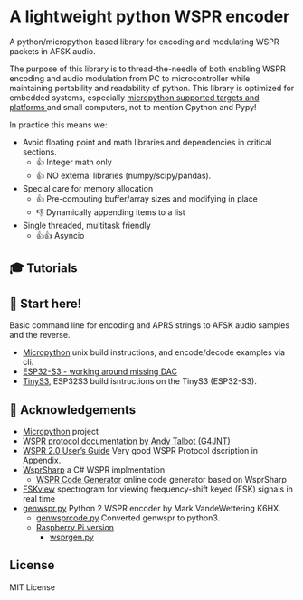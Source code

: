 #  A lightweight python WSPR encoder

A python/micropython based library for encoding and modulating WSPR packets in AFSK audio.

The purpose of this library is to thread-the-needle of both enabling WSPR encoding and audio modulation from PC to microcontroller while maintaining portability and readability of python.  This library is optimized for embedded systems, especially [micropython supported targets and platforms ](https://github.com/micropython/micropython#supported-platforms--architectures) and small computers, not to mention Cpython and Pypy! 

In practice this means we:
* Avoid floating point and math libraries and dependencies in critical sections.  
	* :+1: Integer math only
	* :+1: NO external libraries (numpy/scipy/pandas).
* Special care for memory allocation
	* :+1: Pre-computing buffer/array sizes and modifying in place
	* :-1: Dynamically appending items to a list
* Single threaded, multitask friendly
	* :+1::+1: Asyncio

## :mortar_board: Tutorials

## :horse_racing: **Start here!**
Basic command line for encoding and APRS strings to AFSK audio samples and the reverse.
* [Micropython](docs/ports/upy/README.md) unix build instructions, and encode/decode examples via cli.
* [ESP32-S3 - working around missing DAC](docs/ports/dac/README.md)
* [TinyS3](docs/ports/tinys3/README.md), ESP32S3 build isntructions on the TinyS3 (ESP32-S3).


## :raised_hands: Acknowledgements
- [Micropython](https://github.com/micropython/micropython) project
- [WSPR protocol documentation by Andy Talbot (G4JNT)](docs/ack/wspr_coding_process.pdf)
- [WSPR 2.0 User’s Guide](docs/ack/WSPR_2.0_User.pdf) Very good WSPR Protocol dscription in Appendix.
- [WsprSharp](https://github.com/swharden/WsprSharp) a C# WSPR implmentation
    - [WSPR Code Generator](https://swharden.com/software/wspr-code-generator/) online code generator based on WsprSharp
- [FSKview](https://swharden.com/software/FSKview/wspr/) spectrogram for viewing frequency-shift keyed (FSK) signals in real time
- [genwspr.py](https://github.com/brainwagon/genwspr) Python 2 WSPR encoder by Mark VandeWettering K6HX.
	- [genwsprcode.py](https://github.com/PH0TRA/wspr) Converted genwspr to python3.
	- [Raspberry Pi version](https://blog.marxy.org/2024/09/python-code-to-generate-wspr-audio-tones.html)
		- [wsprgen.py](https://gist.github.com/peterbmarks/339e5ae83b5351151137679b8f527466)

## License
MIT License


